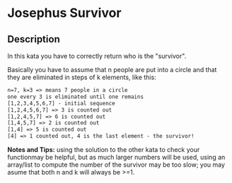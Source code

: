 # Josephus Survivor

## Description

In this kata you have to correctly return who is the "survivor".

Basically you have to assume that n people are put into a circle and that they are eliminated in steps of k elements, like this:

```txt
n=7, k=3 => means 7 people in a circle
one every 3 is eliminated until one remains
[1,2,3,4,5,6,7] - initial sequence
[1,2,4,5,6,7] => 3 is counted out
[1,2,4,5,7] => 6 is counted out
[1,4,5,7] => 2 is counted out
[1,4] => 5 is counted out
[4] => 1 counted out, 4 is the last element - the survivor!
```

**Notes and Tips:** using the solution to the other kata to check your functionmay be helpful, but as much larger numbers will be used, using an array/list to compute the number of the survivor may be too slow; you may asume that both n and k will always be >=1.

